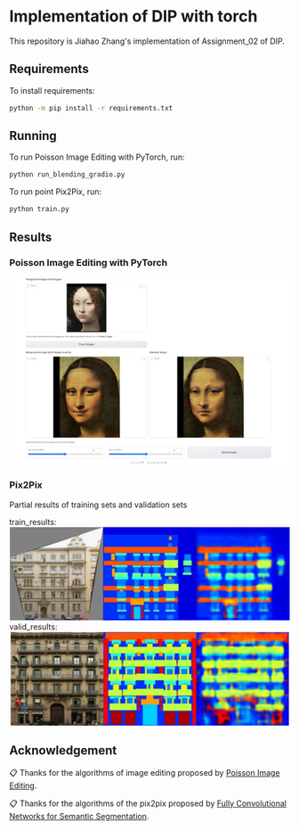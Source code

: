 # Implementation of DIP with torch
This repository is Jiahao Zhang's implementation of Assignment_02 of DIP.

## Requirements

To install requirements:

```bash
python -m pip install -r requirements.txt
```

## Running
To run Poisson Image Editing with PyTorch, run:

```bash
python run_blending_gradio.py
```

To run point Pix2Pix, run:

```bash
python train.py
```
## Results

### Poisson Image Editing with PyTorch
![None](pic/poission.png)

### Pix2Pix
Partial results of training sets and validation sets

train_results:
![None](pic/train.png)
valid_results:
![None](pic/val.png)

## Acknowledgement

📋 Thanks for the algorithms of image editing proposed by [Poisson Image Editing](https://www.cs.jhu.edu/~misha/Fall07/Papers/Perez03.pdf).

📋 Thanks for the algorithms of the pix2pix proposed by [Fully Convolutional Networks for Semantic Segmentation](https://arxiv.org/abs/1411.4038).
